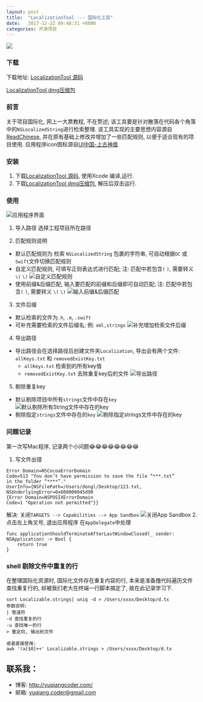 ```yaml
---
layout: post
title:  "LocalizationTool --- 国际化工具"
date:   2017-12-22 09:48:31 +0800
categories: 开源项目
---
```

![](http://yuqiangcoder.com/assets/postImages/ios/201712/1.png)

### 下载
下载地址: 
[LocalizationTool 源码](https://github.com/YQqiang/LocalizationTool)

[LocalizationTool dmg压缩包](https://github.com/YQqiang/LocalizationTool/releases/tag/v1.0)

### 前言
关于项目国际化, 网上一大票教程, 不在赘述; 该工具要是针对散落在代码各个角落中的`NSLocalizedString`进行检索整理.
该工具实现的主要思想内容源自 [ReadChinese](https://github.com/ashen-zhao/ReadChinese), 并在原有基础上修改并增加了一些匹配规则, 以便于适合现有的项目使用.
应用程序icon图标源自[UI中国-上古神兽](http://www.ui.cn/detail/304791.html)

### 安装
1. 下载[LocalizationTool 源码](https://github.com/YQqiang/LocalizationTool), 使用Xcode 编译,运行. 
2. 下载[LocalizationTool dmg压缩包](https://github.com/YQqiang/LocalizationTool/releases/tag/v1.0), 解压后双击运行.

### 使用
![应用程序界面](http://yuqiangcoder.com/assets/postImages/ios/201712/2.png)

1. 导入路径
选择工程项目所在路径

2. 匹配规则说明
* 默认匹配规则为 检索 `NSLocalizedString` 包裹的字符串, 可自动根据`OC` 或 `Swift`文件切换匹配规则
* 自定义匹配规则, 可填写正则表达式进行匹配; 注: 匹配中若包含`(` `)`, 需要转义 `\(` `\)`
![自定义匹配规则](http://yuqiangcoder.com/assets/postImages/ios/201712/3.png)
* 使用前缀&后缀匹配, 输入要匹配的前缀和后缀即可自动匹配; 注: 匹配中若包含`(` `)`, 需要转义 `\(` `\)`
![输入前缀&后缀匹配](http://yuqiangcoder.com/assets/postImages/ios/201712/4.png)

3. 文件后缀
* 默认检索的文件为`.h`, `.m`, `.swift`
* 可补充需要检索的文件后缀名; 例: `xml,strings`
![补充增加检索文件后缀](http://yuqiangcoder.com/assets/postImages/ios/201712/5.png)

4. 导出路径
* 导出路径会在选择路径后创建文件夹`Localization`, 导出会有两个文件: `allKeys.txt` 和 `removedExistKey.txt`
  * `allKeys.txt`  检索到的所有key值
  * `removedExistKey.txt`  去除重复key后的文件
![导出路径](http://yuqiangcoder.com/assets/postImages/ios/201712/6.png)

5. 剔除重复key
* 默认剔除项目中所有`strings`文件中存在`key`
![默认剔除所有String文件中存在的key](http://yuqiangcoder.com/assets/postImages/ios/201712/7.png)
* 剔除指定`strings`文件中存在的`key`
![剔除指定strings文件中存在的key](http://yuqiangcoder.com/assets/postImages/ios/201712/8.png)

### 问题记录
第一次写Mac程序, 记录两个小问题😂😂😂😂😂😂😂😂
1. 写文件出错

```
Error Domain=NSCocoaErrorDomain 
Code=513 "You don’t have permission to save the file “***.txt” 
in the folder “****”." 
UserInfo={NSFilePath=/Users/dongl/Desktop/123.txt, 
NSUnderlyingError=0x608000045d90 
{Error Domain=NSPOSIXErrorDomain 
Code=1 "Operation not permitted"}}
```
解决: 关闭`TARGETS --> Capabilities --> App Sandbox`
![关闭App Sandbox](http://yuqiangcoder.com/assets/postImages/ios/201712/9.png)
2. 点击左上角叉号, 退出应用程序
在`AppDelegate`中处理

```
func applicationShouldTerminateAfterLastWindowClosed(_ sender: NSApplication) -> Bool {
    return true
}
```

### shell 剔除文件中重复的行
在整理国际化资源时, 国际化文件存在重复内容的行, 本来是准备撸代码遍历文件查找重复行的, 却被我们老大在终端一行脚本搞定了, 故在此记录学习下.

```
sort Localizable.strings| uniq -d > /Users/xxxx/Desktop/d.tx
参数说明: 
| 管道符
-d 查找重复的行
-u 查找唯一的行
> 重定向, 输出到文件

或者直接使用:
awk '!a[$0]++' Localizable.strings > /Users/xxxx/Desktop/d.tx
```


## 联系我：
- 博客: http://yuqiangcoder.com/
- 邮箱: yuqiang.coder@gmail.com

[jekyll-docs]: https://jekyllrb.com/docs/home
[jekyll-gh]:   https://github.com/jekyll/jekyll
[jekyll-talk]: https://talk.jekyllrb.com/


